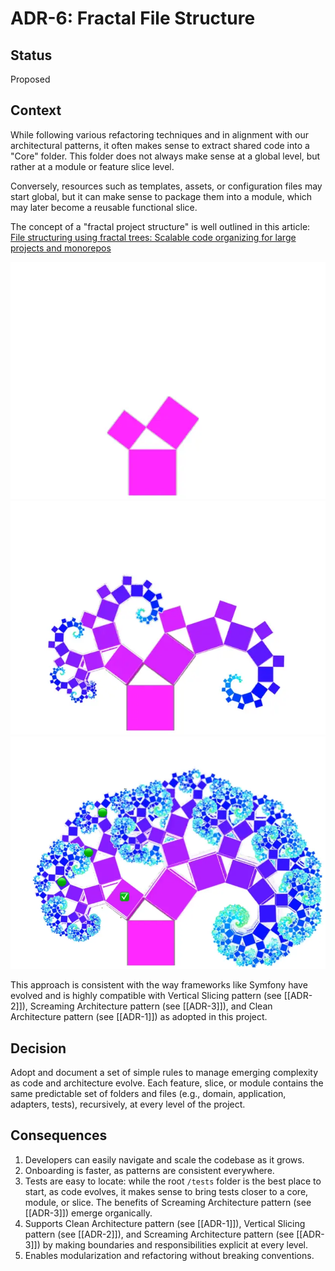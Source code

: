 # ADR-6: Fractal File Structure

## Status
Proposed

## Context
While following various refactoring techniques and in alignment with our architectural patterns, it often makes sense to extract shared code into a "Core" folder. This folder does not always make sense at a global level, but rather at a module or feature slice level.

Conversely, resources such as templates, assets, or configuration files may start global, but it can make sense to package them into a module, which may later become a reusable functional slice.

The concept of a "fractal project structure" is well outlined in this article: [File structuring using fractal trees: Scalable code organizing for large projects and monorepos](https://hash.dev/blog/file-structuring)

![alt text](image-2.png)
![alt text](image-1.png)
![alt text](image.png)

This approach is consistent with the way frameworks like Symfony have evolved and is highly compatible with Vertical Slicing pattern (see [[ADR-2]]), Screaming Architecture pattern (see [[ADR-3]]), and Clean Architecture pattern (see [[ADR-1]]) as adopted in this project.

## Decision
Adopt and document a set of simple rules to manage emerging complexity as code and architecture evolve. Each feature, slice, or module contains the same predictable set of folders and files (e.g., domain, application, adapters, tests), recursively, at every level of the project.

## Consequences
1. Developers can easily navigate and scale the codebase as it grows.
2. Onboarding is faster, as patterns are consistent everywhere.
3. Tests are easy to locate: while the root `/tests` folder is the best place to start, as code evolves, it makes sense to bring tests closer to a core, module, or slice. The benefits of Screaming Architecture pattern (see [[ADR-3]]) emerge organically.
4. Supports Clean Architecture pattern (see [[ADR-1]]), Vertical Slicing pattern (see [[ADR-2]]), and Screaming Architecture pattern (see [[ADR-3]]) by making boundaries and responsibilities explicit at every level.
5. Enables modularization and refactoring without breaking conventions.
